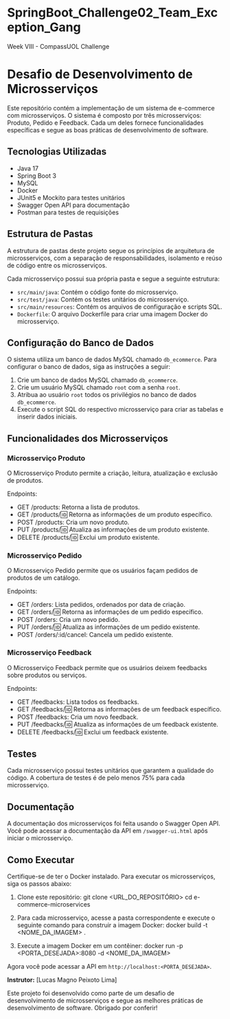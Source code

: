 # SpringBoot_Challenge02_Team_Exception_Gang
Week VIII - CompassUOL Challenge

# Desafio de Desenvolvimento de Microsserviços

Este repositório contém a implementação de um sistema de e-commerce com microsserviços. O sistema é composto por três microsserviços: Produto, Pedido e Feedback. Cada um deles fornece funcionalidades específicas e segue as boas práticas de desenvolvimento de software.

## Tecnologias Utilizadas

- Java 17
- Spring Boot 3
- MySQL
- Docker
- JUnit5 e Mockito para testes unitários
- Swagger Open API para documentação
- Postman para testes de requisições

## Estrutura de Pastas

A estrutura de pastas deste projeto segue os princípios de arquitetura de microsserviços, com a separação de responsabilidades, isolamento e reúso de código entre os microsserviços.

Cada microsserviço possui sua própria pasta e segue a seguinte estrutura:

- `src/main/java`: Contém o código fonte do microsserviço.
- `src/test/java`: Contém os testes unitários do microsserviço.
- `src/main/resources`: Contém os arquivos de configuração e scripts SQL.
- `Dockerfile`: O arquivo Dockerfile para criar uma imagem Docker do microsserviço.

## Configuração do Banco de Dados

O sistema utiliza um banco de dados MySQL chamado `db_ecommerce`. Para configurar o banco de dados, siga as instruções a seguir:

1. Crie um banco de dados MySQL chamado `db_ecommerce`.
2. Crie um usuário MySQL chamado `root` com a senha `root`.
3. Atribua ao usuário `root` todos os privilégios no banco de dados `db_ecommerce`.
4. Execute o script SQL do respectivo microsserviço para criar as tabelas e inserir dados iniciais.

## Funcionalidades dos Microsserviços

### Microsserviço Produto

O Microsserviço Produto permite a criação, leitura, atualização e exclusão de produtos.

Endpoints:
- GET /products: Retorna a lista de produtos.
- GET /products/:id: Retorna as informações de um produto específico.
- POST /products: Cria um novo produto.
- PUT /products/:id: Atualiza as informações de um produto existente.
- DELETE /products/:id: Exclui um produto existente.

### Microsserviço Pedido

O Microsserviço Pedido permite que os usuários façam pedidos de produtos de um catálogo.

Endpoints:
- GET /orders: Lista pedidos, ordenados por data de criação.
- GET /orders/:id: Retorna as informações de um pedido específico.
- POST /orders: Cria um novo pedido.
- PUT /orders/:id: Atualiza as informações de um pedido existente.
- POST /orders/:id/cancel: Cancela um pedido existente.

### Microsserviço Feedback

O Microsserviço Feedback permite que os usuários deixem feedbacks sobre produtos ou serviços.

Endpoints:
- GET /feedbacks: Lista todos os feedbacks.
- GET /feedbacks/:id: Retorna as informações de um feedback específico.
- POST /feedbacks: Cria um novo feedback.
- PUT /feedbacks/:id: Atualiza as informações de um feedback existente.
- DELETE /feedbacks/:id: Exclui um feedback existente.

## Testes

Cada microsserviço possui testes unitários que garantem a qualidade do código. A cobertura de testes é de pelo menos 75% para cada microsserviço.

## Documentação

A documentação dos microsserviços foi feita usando o Swagger Open API. Você pode acessar a documentação da API em `/swagger-ui.html` após iniciar o microsserviço.

## Como Executar

Certifique-se de ter o Docker instalado. Para executar os microsserviços, siga os passos abaixo:

1. Clone este repositório:
git clone <URL_DO_REPOSITÓRIO>
cd e-commerce-microservices

2. Para cada microsserviço, acesse a pasta correspondente e execute o seguinte comando para construir a imagem Docker:
docker build -t <NOME_DA_IMAGEM> .

3. Execute a imagem Docker em um contêiner:
docker run -p <PORTA_DESEJADA>:8080 -d <NOME_DA_IMAGEM>

Agora você pode acessar a API em `http://localhost:<PORTA_DESEJADA>`.

**Instrutor:** [Lucas Magno Peixoto Lima]

Este projeto foi desenvolvido como parte de um desafio de desenvolvimento de microsserviços e segue as melhores práticas de desenvolvimento de software. Obrigado por conferir!




